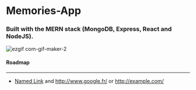 # Memories-App

### Built with the MERN stack (MongoDB, Express, React and NodeJS).
![ezgif com-gif-maker-2](https://user-images.githubusercontent.com/67745591/185786916-a0960afa-7911-4aee-a854-75bb2cbe86be.gif)


#### Roadmap
---
*  [Named Link](http://www.google.fr/ "Named link title") and http://www.google.fr/ or <http://example.com/>


